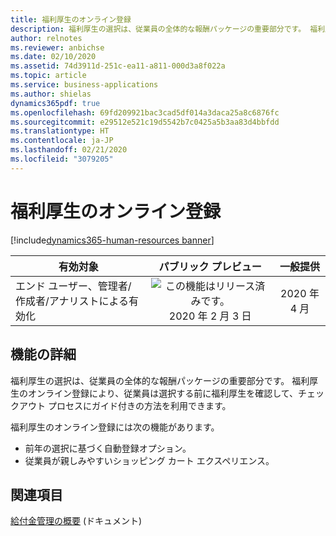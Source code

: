 ```yaml
---
title: 福利厚生のオンライン登録
description: 福利厚生の選択は、従業員の全体的な報酬パッケージの重要部分です。 福利厚生のオンライン登録により、従業員は選択する前に福利厚生を確認して、チェックアウト プロセスにガイド付きの方法を利用できます。
author: relnotes
ms.reviewer: anbichse
ms.date: 02/10/2020
ms.assetid: 74d3911d-251c-ea11-a811-000d3a8f022a
ms.topic: article
ms.service: business-applications
ms.author: shielas
dynamics365pdf: true
ms.openlocfilehash: 69fd209921bac3cad5df014a3daca25a8c6876fc
ms.sourcegitcommit: e29512e521c19d5542b7c0425a5b3aa83d4bbfdd
ms.translationtype: HT
ms.contentlocale: ja-JP
ms.lasthandoff: 02/21/2020
ms.locfileid: "3079205"
---
```

# <a name="online-benefit-enrollment"></a>福利厚生のオンライン登録
[!include[dynamics365-human-resources banner](../includes/dynamics365-human-resources.md)]

| 有効対象    |  パブリック プレビュー | 一般提供 | 
| ---------- | :----------: |:----------: |
|エンド ユーザー、管理者/作成者/アナリストによる有効化|![この機能はリリース済みです。](/dynamics365-release-plan/media/green-checkmark.png "この機能はリリース済みです。") 2020 年 2 月 3 日| 2020 年 4 月|






## <a name="feature-details"></a>機能の詳細
<!--feature detail start -->
福利厚生の選択は、従業員の全体的な報酬パッケージの重要部分です。 福利厚生のオンライン登録により、従業員は選択する前に福利厚生を確認して、チェックアウト プロセスにガイド付きの方法を利用できます。

福利厚生のオンライン登録には次の機能があります。

- 前年の選択に基づく自動登録オプション。
- 従業員が親しみやすいショッピング カート エクスペリエンス。
<!--feature detail end -->










## <a name="see-also"></a>関連項目

[給付金管理の概要](https://docs.microsoft.com/dynamics365/human-resources/hr-benefits-management-overview) (ドキュメント)
